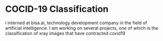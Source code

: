 # COCID-19 Classification
i interned at bisa.ai, technology development company in the field of artificial intelligence. I am working on several projects, one of which is the classification of xray images that have contracted covid19